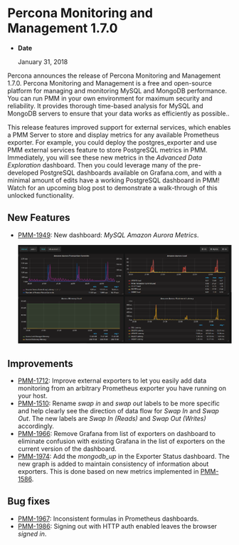 # Percona Monitoring and Management 1.7.0

* **Date**

    January 31, 2018

Percona announces the release of Percona Monitoring and Management 1.7.0.  Percona Monitoring and Management is a free and open-source platform for managing and monitoring MySQL and MongoDB performance.  You can run PMM in your own environment for maximum security and reliability. It provides thorough time-based analysis for MySQL and MongoDB servers to ensure that your data works as efficiently as possible..

This release features improved support for external services, which enables a PMM Server to store and display metrics for any available Prometheus exporter. For example, you could deploy the postgres_exporter and use PMM external services feature to store PostgreSQL metrics in PMM.  Immediately, you will see these new metrics in the *Advanced Data Exploration* dashboard. Then you could leverage many of the pre-developed PostgreSQL dashboards available on Grafana.com, and with a minimal amount of edits have a working PostgreSQL dashboard in PMM!  Watch for an upcoming blog post to demonstrate a walk-through of this unlocked functionality.

## New Features

* [PMM-1949](https://jira.percona.com/browse/PMM-1949): New dashboard: *MySQL Amazon Aurora Metrics*.

    ![image](../_images/1-7-0.1.png)

## Improvements

* [PMM-1712](https://jira.percona.com/browse/PMM-1712): Improve external exporters to let you easily add data monitoring from an arbitrary Prometheus exporter you have running on your host.
* [PMM-1510](https://jira.percona.com/browse/PMM-1510): Rename *swap in* and *swap out* labels to be more specific and help clearly see the direction of data flow for *Swap In* and *Swap Out*. The new labels are *Swap In (Reads)* and *Swap Out (Writes)* accordingly.
* [PMM-1966](https://jira.percona.com/browse/PMM-1966): Remove Grafana from list of exporters on dashboard to eliminate confusion with existing Grafana in the list of exporters on the current version of the dashboard.
* [PMM-1974](https://jira.percona.com/browse/PMM-1974): Add the *mongodb_up* in the Exporter Status dashboard. The new graph is added to maintain consistency of information about exporters. This is done based on new metrics implemented in [PMM-1586](https://jira.percona.com/browse/PMM-1586).

## Bug fixes

* [PMM-1967](https://jira.percona.com/browse/PMM-1967): Inconsistent formulas in Prometheus dashboards.
* [PMM-1986](https://jira.percona.com/browse/PMM-1986): Signing out with HTTP auth enabled leaves the browser *signed in*.

